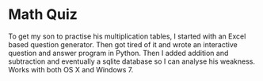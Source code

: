 # Math Quiz
To get my son to practise his multiplication tables, I started with an Excel based question generator. Then got tired of it and wrote an interactive question and answer program in Python. Then I added addition and subtraction and eventually a sqlite database so I can analyse his weakness. Works with both OS X and Windows 7.
